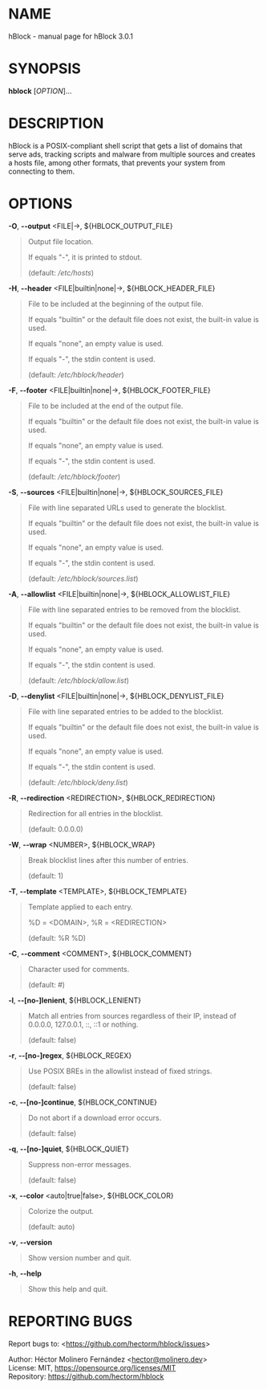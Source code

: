 NAME
====

hBlock - manual page for hBlock 3.0.1

SYNOPSIS
========

**hblock** \[*OPTION*\]...

DESCRIPTION
===========

hBlock is a POSIX-compliant shell script that gets a list of domains
that serve ads, tracking scripts and malware from multiple sources and
creates a hosts file, among other formats, that prevents your system
from connecting to them.

OPTIONS
=======

**-O**, **--output** &lt;FILE\|-&gt;, ${HBLOCK\_OUTPUT\_FILE}

> Output file location.
>
> If equals "-", it is printed to stdout.
>
> (default: */etc/hosts*)

**-H**, **--header** &lt;FILE\|builtin\|none\|-&gt;,
${HBLOCK\_HEADER\_FILE}

> File to be included at the beginning of the output file.
>
> If equals "builtin" or the default file does not exist, the built-in
> value is used.
>
> If equals "none", an empty value is used.
>
> If equals "-", the stdin content is used.
>
> (default: */etc/hblock/header*)

**-F**, **--footer** &lt;FILE\|builtin\|none\|-&gt;,
${HBLOCK\_FOOTER\_FILE}

> File to be included at the end of the output file.
>
> If equals "builtin" or the default file does not exist, the built-in
> value is used.
>
> If equals "none", an empty value is used.
>
> If equals "-", the stdin content is used.
>
> (default: */etc/hblock/footer*)

**-S**, **--sources** &lt;FILE\|builtin\|none\|-&gt;,
${HBLOCK\_SOURCES\_FILE}

> File with line separated URLs used to generate the blocklist.
>
> If equals "builtin" or the default file does not exist, the built-in
> value is used.
>
> If equals "none", an empty value is used.
>
> If equals "-", the stdin content is used.
>
> (default: */etc/hblock/sources.list*)

**-A**, **--allowlist** &lt;FILE\|builtin\|none\|-&gt;,
${HBLOCK\_ALLOWLIST\_FILE}

> File with line separated entries to be removed from the blocklist.
>
> If equals "builtin" or the default file does not exist, the built-in
> value is used.
>
> If equals "none", an empty value is used.
>
> If equals "-", the stdin content is used.
>
> (default: */etc/hblock/allow.list*)

**-D**, **--denylist** &lt;FILE\|builtin\|none\|-&gt;,
${HBLOCK\_DENYLIST\_FILE}

> File with line separated entries to be added to the blocklist.
>
> If equals "builtin" or the default file does not exist, the built-in
> value is used.
>
> If equals "none", an empty value is used.
>
> If equals "-", the stdin content is used.
>
> (default: */etc/hblock/deny.list*)

**-R**, **--redirection** &lt;REDIRECTION&gt;, ${HBLOCK\_REDIRECTION}

> Redirection for all entries in the blocklist.
>
> (default: 0.0.0.0)

**-W**, **--wrap** &lt;NUMBER&gt;, ${HBLOCK\_WRAP}

> Break blocklist lines after this number of entries.
>
> (default: 1)

**-T**, **--template** &lt;TEMPLATE&gt;, ${HBLOCK\_TEMPLATE}

> Template applied to each entry.
>
> %D = &lt;DOMAIN&gt;, %R = &lt;REDIRECTION&gt;
>
> (default: %R %D)

**-C**, **--comment** &lt;COMMENT&gt;, ${HBLOCK\_COMMENT}

> Character used for comments.
>
> (default: \#)

**-l**, **--\[no-\]lenient**, ${HBLOCK\_LENIENT}

> Match all entries from sources regardless of their IP, instead of
> 0.0.0.0, 127.0.0.1, ::, ::1 or nothing.
>
> (default: false)

**-r**, **--\[no-\]regex**, ${HBLOCK\_REGEX}

> Use POSIX BREs in the allowlist instead of fixed strings.
>
> (default: false)

**-c**, **--\[no-\]continue**, ${HBLOCK\_CONTINUE}

> Do not abort if a download error occurs.
>
> (default: false)

**-q**, **--\[no-\]quiet**, ${HBLOCK\_QUIET}

> Suppress non-error messages.
>
> (default: false)

**-x**, **--color** &lt;auto\|true\|false&gt;, ${HBLOCK\_COLOR}

> Colorize the output.
>
> (default: auto)

**-v**, **--version**

> Show version number and quit.

**-h**, **--help**

> Show this help and quit.

REPORTING BUGS
==============

Report bugs to: &lt;https://github.com/hectorm/hblock/issues&gt;

  
Author: Héctor Molinero Fernández &lt;hector@molinero.dev&gt;  
License: MIT, https://opensource.org/licenses/MIT  
Repository: https://github.com/hectorm/hblock
